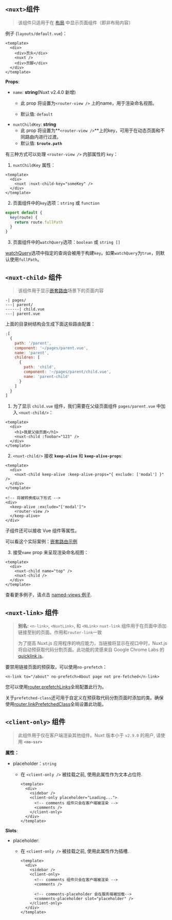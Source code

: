 ## `<nuxt>`组件

> 该组件只适用于在 [布局](https://www.nuxtjs.cn/guide/views#布局) 中显示页面组件（即非布局内容）

例子 (`layouts/default.vue`)：

```vue
<template>
  <div>
    <div>页头</div>
    <nuxt />
    <div>页脚</div>
  </div>
</template>
```

**Props**:

* `name`: **string**(Nuxt v2.4.0 新增)

  - 此 prop 将设置为`<router-view />` 上的name，用于渲染命名视图。

  - 默认值: `default`

- `nuxtChildKey`: **string**
  - 此 prop 将设置为**`<router-view />`**上的key，可用于在动态页面和不同路由内进行过渡。
  - 默认值: **`$route.path`**

有三种方式可以处理 `<router-view />` 内部属性的 `key`：

1. `nuxtChildKey` 属性：

```vue
<template>
  <div>
    <nuxt :nuxt-child-key="someKey" />
  </div>
</template>
```

2. 页面组件中的`key`选项：`string` 或 `function`

```js
export default {
  key(route) {
    return route.fullPath
  }
}
```

3. 页面组件中的`watchQuery`选项：`boolean` 或 `string []`

[watchQuery](https://www.nuxtjs.cn/api/pages-watchquery)选项中指定的查询会被用于构建`key`。如果`watchQuery`为`true`，则默认使用`fullPath`。

## `<nuxt-child>` 组件

> 该组件用于显示[嵌套路由](https://www.nuxtjs.cn/guide/routing#嵌套路由)场景下的页面内容

```
-| pages/
---| parent/
------| child.vue
---| parent.vue
```

上面的目录树结构会生成下面这些路由配置：

```js
;[
  {
    path: '/parent',
    component: '~/pages/parent.vue',
    name: 'parent',
    children: [
      {
        path: 'child',
        component: '~/pages/parent/child.vue',
        name: 'parent-child'
      }
    ]
  }
]
```

1. 为了显示 `child.vue` 组件，我们需要在父级页面组件 `pages/parent.vue` 中加入 `<nuxt-child/>`：

```vue
<template>
  <div>
    <h1>我是父级页面</h1>
    <nuxt-child :foobar="123" />
  </div>
</template>
```

2. `<nuxt-child/>` 接收 **`keep-alive`** 和 **`keep-alive-props`**:

```vue
<template>
  <div>
    <nuxt-child keep-alive :keep-alive-props="{ exclude: ['modal'] }" />
  </div>
</template>

<!-- 将被转换成以下形式 -->
<div>
  <keep-alive :exclude="['modal']">
    <router-view />
  </keep-alive>
</div>
```

子组件还可以接收 Vue 组件等属性。

可以看这个实际案例：[嵌套路由示例](https://www.nuxtjs.cn/examples/nested-routes)

3. 接受`name` prop 来呈现渲染命名视图：

```vue
<template>
  <div>
    <nuxt-child name="top" />
    <nuxt-child />
  </div>
</template>
```

查看更多例子，请点击 [named-views 例子](https://www.nuxtjs.cn/examples/named-views).

## `<nuxt-link>` 组件

> **别名:** `<n-link>`, `<NuxtLink>`, 和 `<NLink>`
> `nuxt-link` 组件用于在页面中添加链接至别的页面。作用和`router-link`一致
>
> 为了提高 Nuxt.js 应用程序的响应能力，当链接将显示在视口中时，Nuxt.js 将自动预获取代码分割页面。此功能的灵感来自 Google Chrome Labs 的[quicklink.js](https://github.com/GoogleChromeLabs/quicklink)。

要禁用链接页面的预获取，可以使用`no-prefetch`：

```vue
<n-link to="/about" no-prefetch>About page not pre-fetched</n-link>
```

您可以使用[router.prefetchLinks](https://www.nuxtjs.cn/api/configuration-router#prefetchlinks)全局配置此行为。

关于`prefetched-class`还可用于自定义在预获取代码分割页面时添加的类。确保使用[router.linkPrefetchedClass](https://www.nuxtjs.cn/api/configuration-router#linkprefetchedclass)全局设置此功能。

## `<client-only>` 组件

> 此组件用于仅在客户端渲染其他组件。Nuxt 版本小于 `v2.9.0` 的用户, 请使用 **`<no-ssr>`**

**属性：**

- placeholder：`string`

  - 在 `<client-only />` 被挂载之前, 使用此属性作为文本占位符.

    ```vue
    <template>
      <div>
        <sidebar />
        <client-only placeholder="Loading...">
          <!-- comments 组件只会在客户端被渲染 -->
          <comments />
        </client-only>
      </div>
    </template>
    ```

**Slots**:

- placeholder:

  - 在 `<client-only />` 被挂载之前, 使用此属性作为插槽.

    ```vue
    <template>
      <div>
        <sidebar />
        <client-only>
          <!-- comments 组件只会在客户端被渲染 -->
          <comments />
    
          <!-- comments-placeholder 会在服务端被加载-->
          <comments-placeholder slot="placeholder" />
        </client-only>
      </div>
    </template>
    ```

    

